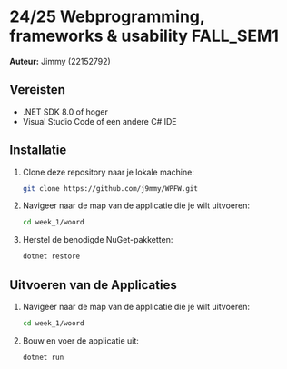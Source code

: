 # 24/25 Webprogramming, frameworks & usability FALL_SEM1

**Auteur:** Jimmy (22152792)

## Vereisten

- .NET SDK 8.0 of hoger
- Visual Studio Code of een andere C# IDE

## Installatie

1. Clone deze repository naar je lokale machine:
    ```sh
    git clone https://github.com/j9mmy/WPFW.git
    ```

2. Navigeer naar de map van de applicatie die je wilt uitvoeren:
    ```sh
    cd week_1/woord
    ```

3. Herstel de benodigde NuGet-pakketten:
    ```sh
    dotnet restore
    ```

## Uitvoeren van de Applicaties

1. Navigeer naar de map van de applicatie die je wilt uitvoeren:
    ```sh
    cd week_1/woord
    ```

2. Bouw en voer de applicatie uit:
    ```sh
    dotnet run
    ```
